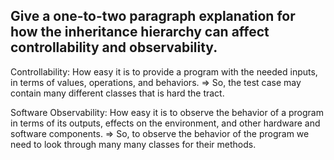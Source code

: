 ## Give a one-to-two paragraph explanation for how the inheritance hierarchy can affect controllability and observability.

Controllability: How easy it is to provide a program with the needed inputs, in terms of values, operations, and behaviors. 
=> So, the test case may contain many different classes that is hard the tract.

Software Observability: How easy it is to observe the behavior of a program in terms of its outputs, effects on the environment, and other hardware and software components. 
=> So, to observe the behavior of the program we need to look through many many classes for their methods. 
